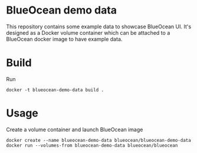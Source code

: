 # BlueOcean demo data

This repository contains some example data to showcase BlueOcean UI. It's
designed as a Docker volume container which can be attached to a BlueOcean
docker image to have example data.

# Build

Run

    docker -t blueocean-demo-data build .

# Usage

Create a volume container and launch BlueOcean image

    docker create --name blueocean-demo-data blueocean/blueocean-demo-data
    docker run --volumes-from blueocean-demo-data blueocean/blueocean
